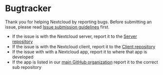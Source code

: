 Bugtracker
==========

Thank you for helping Nextcloud by reporting bugs. Before submitting an
issue, please read [Issue submission
guidelines](https://github.com/nextcloud/server/blob/master/CONTRIBUTING.md#submitting-issues)
first.

-   If the issue is with the Nextcloud server, report it to the [Server
    repository](https://github.com/nextcloud/server/issues)
-   If the issue is with the Nextcloud client, report it to the [Client
    repository](https://github.com/nextcloud/client/issues)
-   If the issue with with a Nextcloud app, report it to where that app
    is developed
-   If the app is listed in our [main GitHub
    organization](https://github.com/nextcloud) report it to the correct
    sub repository

